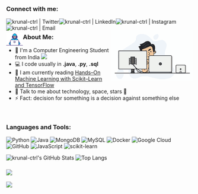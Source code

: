 ### Connect with me:

[<img align="left" alt="krunal-ctrl | Twitter" src="https://img.shields.io/badge/-twitter-black?style=for-the-badge&logo=twitter" />](https://twitter.com/jethva_krunal)
[<img align="left" alt="krunal-ctrl | LinkedIn" src="https://img.shields.io/badge/-linkedin-black?style=for-the-badge&logo=linkedin" />](www.linkedin.com/in/krunal-jethva)
[<img align="left" alt="krunal-ctrl | Instagram" src="https://img.shields.io/badge/-instagram-black?style=for-the-badge&logo=instagram" />](https://instagram.com/krunal_jethva_14)
[<img align="left" alt="krunal-ctrl | Email" src="https://img.shields.io/badge/-mail-black?style=for-the-badge&logo=gmail" />](mailto:krunaljethva90@gmail.com)
<br />



[<img align="right" alt="krunal-ctrl | GIF" src="tenor_setup.gif"/>]()
### <img align="left" alt="krunal-ctrl | GIF" src="Developer.gif" width="45px"/> About Me:
- 🏦 I'm a Computer Engineering Student from India 
      <img src="https://media.giphy.com/media/WUlplcMpOCEmTGBtBW/giphy.gif" width="30">
- 💻 I code usually in **.java**, **.py**, **.sql**
- 📖 I am currently reading [Hands–On Machine Learning with Scikit–Learn and TensorFlow](https://www.amazon.in/Hands-Machine-Learning-Scikit-Learn-Tensor/dp/9352139054/ref=pd_lpo_14_t_0/258-2865103-5379551?_encoding=UTF8&pd_rd_i=9352139054&pd_rd_r=e9a76c8f-6979-441f-8747-d263dbc2a4c3&pd_rd_w=s1uEw&pd_rd_wg=uDOAd&pf_rd_p=6b10875b-45e7-4b58-9b02-21bb75fd5289&pf_rd_r=KMF03NB93ZD123MX9740&psc=1&refRID=KMF03NB93ZD123MX9740)
- 💬 Talk to me about technology, space, stars 🌟
- ⚡ Fact: decision for something is a decision against something else
<br />


### Languages and Tools:
![Python](https://img.shields.io/badge/-Python-black?style=for-the-badge&logo=python)
![Java](https://img.shields.io/badge/-java-black?style=for-the-badge&logo=java)
![MongoDB](https://img.shields.io/badge/-MongoDB-black?style=for-the-badge&logo=mongodb)
![MySQL](https://img.shields.io/badge/-MySQL-black?style=for-the-badge&logo=mysql)
![Docker](https://img.shields.io/badge/-Docker-black?style=for-the-badge&logo=docker)
![Google Cloud](https://img.shields.io/badge/Google%20Cloud-black?style=for-the-badge&logo=google-cloud)
![GitHub](https://img.shields.io/badge/-GitHub-black?style=for-the-badge&logo=github)
![JavaScript](https://img.shields.io/badge/-javascript-black?style=for-the-badge&logo=javascript)
![scikit-learn](https://img.shields.io/badge/-scikit%20learn-black?style=for-the-badge&logo=scikit-learn)

![krunal-ctrl's GitHub Stats](https://github-readme-stats.vercel.app/api?username=krunal-ctrl&show_icons=true&hide_border=true&theme=solarized-dark)
![Top Langs](https://github-readme-stats.vercel.app/api/top-langs/?username=krunal-ctrl&layout=compact&hide_border=false&theme=solarized-dark)
<br>

###
<a href="https://www.codewars.com/users/krunal-ctrl"><img src="https://www.codewars.com/users/krunal-ctrl/badges/large"></a>


![](https://komarev.com/ghpvc/?username=krunal-ctrl)
